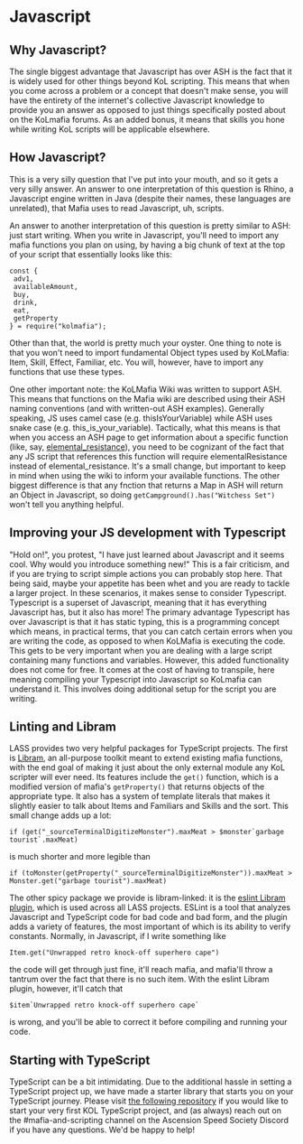 
# Javascript

## Why Javascript?

The single biggest advantage that Javascript has over ASH is the fact that it is widely used for other things beyond KoL scripting. This means that when you come across a problem or a concept that doesn't make sense, you will have the entirety of the internet's collective Javascript knowledge to provide you an answer as opposed to just things specifically posted about on the KoLmafia forums. As an added bonus, it means that skills you hone while writing KoL scripts will be applicable elsewhere. 

## How Javascript?

This is a very silly question that I've put into your mouth, and so it gets a very silly answer. An answer to one interpretation of this question is Rhino, a Javascript engine written in Java (despite their names, these languages are unrelated), that Mafia uses to read Javascript, uh, scripts.

An answer to another interpretation of this question is pretty similar to ASH: just start writing. When you write in Javascript, you'll need to import any mafia functions you plan on using, by having a big chunk of text at the top of your script that essentially looks like this:
```
const {
 adv1,
 availableAmount,
 buy,
 drink,
 eat,
 getProperty
} = require("kolmafia");
```
Other than that, the world is pretty much your oyster. One thing to note is that you won't need to import fundamental Object types used by KoLMafia: Item, Skill, Effect, Familiar, etc. You will, however, have to import any functions that use these types. 

One other important note: the KoLMafia Wiki was written to support ASH. This means that functions on the Mafia wiki are described using their ASH naming conventions (and with written-out ASH examples). Generally speaking, JS uses camel case (e.g. thisIsYourVariable) while ASH uses snake case (e.g. this_is_your_variable). Tactically, what this means is that when you access an ASH page to get information about a specific function (like, say, [elemental_resistance](https://wiki.kolmafia.us/index.php/Elemental_resistance)), you need to be cognizant of the fact that any JS script that references this function will require elementalResistance instead of elemental_resistance. It's a small change, but important to keep in mind when using the wiki to inform your available functions. The other biggest difference is that any fnction that returns a Map in ASH will return an Object in Javascript, so doing `getCampground().has("Witchess Set")` won't tell you anything helpful.

## Improving your JS development with Typescript
"Hold on!", you protest, "I have just learned about Javascript and it seems cool. Why would you introduce something new!" This is a fair criticism, and if you are trying to script simple actions you can probably stop here. That being said, maybe your appetite has been whet and you are ready to tackle a larger project. In these scenarios, it makes sense to consider Typescript. Typescript is a superset of Javascript, meaning that it has everything Javascript has, but it also has more! The primary advantage Typescript has over Javascript is that it has static typing, this is a programming concept which means, in practical terms, that you can catch certain errors when you are writing the code, as opposed to when KoLMafia is executing the code. This gets to be very important when you are dealing with a large script containing many functions and variables. However, this added functionality does not come for free. It comes at the cost of having to transpile, here meaning compiling your Typescript into Javascript so KoLmafia can understand it. This involves doing additional setup for the script you are writing.

## Linting and Libram

LASS provides two very helpful packages for TypeScript projects. The first is [Libram](https://github.com/Loathing-Associates-Scripting-Society/libram), an all-purpose toolkit meant to extend existing mafia functions, with the end goal of making it just about the only external module any KoL scripter will ever need. Its features include the `get()` function, which is a modified version of mafia's `getProperty()` that returns objects of the appropriate type. It also has a system of template literals that makes it slightly easier to talk about Items and Familiars and Skills and the sort. This small change adds up a lot:
```
if (get("_sourceTerminalDigitizeMonster").maxMeat > $monster`garbage tourist`.maxMeat)
```
is much shorter and more legible than
```
if (toMonster(getProperty("_sourceTerminalDigitizeMonster")).maxMeat > Monster.get("garbage tourist").maxMeat)
```
The other spicy package we provide is libram-linked: it is the [eslint Libram plugin](https://github.com/Loathing-Associates-Scripting-Society/eslint-plugin-libram), which is used across all LASS projects. ESLint is a tool that analyzes Javascript and TypeScript code for bad code and bad form, and the plugin adds a variety of features, the most important of which is its ability to verify constants. Normally, in Javascript, if I write something like
```
Item.get("Unwrapped retro knock-off superhero cape")
```
the code will get through just fine, it'll reach mafia, and mafia'll throw a tantrum over the fact that there is no such item. With the eslint Libram plugin, however, it'll catch that
```
$item`Unwrapped retro knock-off superhero cape`
```
is wrong, and you'll be able to correct it before compiling and running your code.

## Starting with TypeScript

TypeScript can be a bit intimidating. Due to the additional hassle in setting a TypeScript project up, we have made a starter library that starts you on your TypeScript journey. Please visit [the following repository](https://github.com/docrostov/kol-ts-starter) if you would like to start your very first KOL TypeScript project, and (as always) reach out on the #mafia-and-scripting channel on the Ascension Speed Society Discord if you have any questions. We'd be happy to help!
